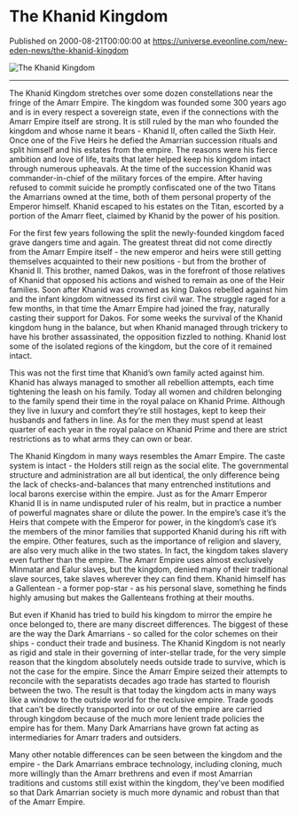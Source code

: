 # The Khanid Kingdom
Published on 2000-08-21T00:00:00 at https://universe.eveonline.com/new-eden-news/the-khanid-kingdom

![The Khanid Kingdom](https://web.ccpgamescdn.com/communityassets/img/chronicles/chronicleImage/kingdom.jpg)

---



The Khanid Kingdom stretches over some dozen constellations near the fringe of the Amarr Empire. The kingdom was founded some 300 years ago and is in every respect a sovereign state, even if the connections with the Amarr Empire itself are strong. It is still ruled by the man who founded the kingdom and whose name it bears - Khanid II, often called the Sixth Heir. Once one of the Five Heirs he defied the Amarrian succession rituals and split himself and his estates from the empire. The reasons were his fierce ambition and love of life, traits that later helped keep his kingdom intact through numerous upheavals. At the time of the succession Khanid was commander-in-chief of the military forces of the empire. After having refused to commit suicide he promptly confiscated one of the two Titans the Amarrians owned at the time, both of them personal property of the Emperor himself. Khanid escaped to his estates on the Titan, escorted by a portion of the Amarr fleet, claimed by Khanid by the power of his position.

For the first few years following the split the newly-founded kingdom faced grave dangers time and again. The greatest threat did not come directly from the Amarr Empire itself - the new emperor and heirs were still getting themselves acquainted to their new positions - but from the brother of Khanid II. This brother, named Dakos, was in the forefront of those relatives of Khanid that opposed his actions and wished to remain as one of the Heir families. Soon after Khanid was crowned as king Dakos rebelled against him and the infant kingdom witnessed its first civil war. The struggle raged for a few months, in that time the Amarr Empire had joined the fray, naturally casting their support for Dakos. For some weeks the survival of the Khanid kingdom hung in the balance, but when Khanid managed through trickery to have his brother assassinated, the opposition fizzled to nothing. Khanid lost some of the isolated regions of the kingdom, but the core of it remained intact.

This was not the first time that Khanid’s own family acted against him. Khanid has always managed to smother all rebellion attempts, each time tightening the leash on his family. Today all women and children belonging to the family spend their time in the royal palace on Khanid Prime. Although they live in luxury and comfort they’re still hostages, kept to keep their husbands and fathers in line. As for the men they must spend at least quarter of each year in the royal palace on Khanid Prime and there are strict restrictions as to what arms they can own or bear.

The Khanid Kingdom in many ways resembles the Amarr Empire. The caste system is intact - the Holders still reign as the social elite. The governmental structure and administration are all but identical, the only difference being the lack of checks-and-balances that many entrenched institutions and local barons exercise within the empire. Just as for the Amarr Emperor Khanid II is in name undisputed ruler of his realm, but in practice a number of powerful magnates share or dilute the power. In the empire’s case it’s the Heirs that compete with the Emperor for power, in the kingdom’s case it’s the members of the minor families that supported Khanid during his rift with the empire. Other features, such as the importance of religion and slavery, are also very much alike in the two states. In fact, the kingdom takes slavery even further than the empire. The Amarr Empire uses almost exclusively Minmatar and Ealur slaves, but the kingdom, denied many of their traditional slave sources, take slaves wherever they can find them. Khanid himself has a Gallentean - a former pop-star - as his personal slave, something he finds highly amusing but makes the Gallenteans frothing at their mouths.

But even if Khanid has tried to build his kingdom to mirror the empire he once belonged to, there are many discreet differences. The biggest of these are the way the Dark Amarrians - so called for the color schemes on their ships - conduct their trade and business. The Khanid Kingdom is not nearly as rigid and stale in their governing of inter-stellar trade, for the very simple reason that the kingdom absolutely needs outside trade to survive, which is not the case for the empire. Since the Amarr Empire seized their attempts to reconcile with the separatists decades ago trade has started to flourish between the two. The result is that today the kingdom acts in many ways like a window to the outside world for the reclusive empire. Trade goods that can’t be directly transported into or out of the empire are carried through kingdom because of the much more lenient trade policies the empire has for them. Many Dark Amarrians have grown fat acting as intermediaries for Amarr traders and outsiders.

Many other notable differences can be seen between the kingdom and the empire - the Dark Amarrians embrace technology, including cloning, much more willingly than the Amarr brethrens and even if most Amarrian traditions and customs still exist within the kingdom, they’ve been modified so that Dark Amarrian society is much more dynamic and robust than that of the Amarr Empire.
